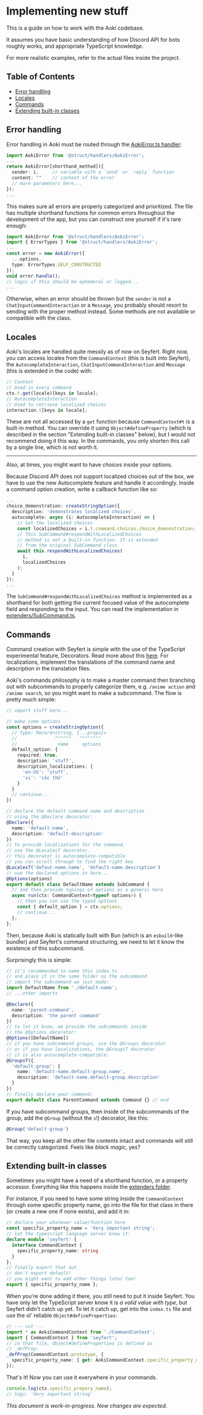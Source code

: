 # Implementing new stuff

This is a guide on how to work with the Aoki codebase.

It assumes you have basic understanding of how Discord API for bots roughly works, and appropriate TypeScript knowledge.

For more realistic examples, refer to the actual files inside the project.

## Table of Contents
- [Error handling](#error-handling)
- [Locales](#locales)
- [Commands](#commands)
- [Extending built-in classes](#extending-built-in-classes)

## Error handling

Error handling in Aoki must be routed through the [AokiError.ts handler](/src/struct/handlers/AokiError.ts):
```ts
import AokiError from '@struct/handlers/AokiError';
...
return AokiError[shorthand_method]({
  sender: i,     // variable with a `send` or `reply` function
  content: ""    // content of the error
  // more parameters here...
});
...
```
This makes sure all errors are properly categorized and prioritized. The file has multiple shorthand functions for common errors throughout the development of the app, but you can construct one yourself if it's rare enough:
```ts
import AokiError from '@struct/handlers/AokiError';
import { ErrorTypes } from '@struct/handlers/AokiError';
...
const error = new AokiError({ 
  ...options, 
  type: ErrorTypes.SELF_CONSTRUCTED 
});
void error.handle();
// logic if this should be ephemeral or logged...
...
```

Otherwise, when an error should be thrown but the `sender` is not a `ChatInputCommandInteraction` or a `Message`, you probably should resort to sending with the proper method instead. Some methods are not available or compatible with the class.

## Locales
Aoki's locales are handled quite messily as of now on Seyfert. Right now, you can access locales from the `CommandContext` (this is built into Seyfert), the `AutocompleteInteraction`, `ChatInputCommandInteraction` and `Message` (this is extended in the code) with:

```ts
// Context
// Used in every command
ctx.t.get(locale)[keys in locale];
// AutocompleteInteraction
// Used to retrieve localized choices
interaction.t[keys in locale];
```

These are not all accessed by a `get` function because `CommandContext#t` is a built-in method. You can override it using `Object#defineProperty` (which is described in the section "Extending built-in classes" below), but I would not recommend doing it this way. In the commands, you only shorten this call by a single line, which is not worth it.

---
Also, at times, you might want to have *choices* inside your options.

Because Discord API does not support localized choices out of the box, we have to use the new Autocomplete feature and handle it accordingly. Inside a command option creation, write a callback function like so:

```ts
...
choice_demonstration: createStringOption({
  description: 'demonstrates localized choices',
  autocomplete: async (i: AutocompleteInteraction) => {
    // Get the localized choices
    const localizedChoices = i.t.command.choices.choice_demonstration;
    // This SubCommand#respondWithLocalizedChoices 
    // method is not a built-in function. It is extended 
    // from the original SubCommand class.
    await this.respondWithLocalizedChoices(
      i,
      localizedChoices
    );
  }
});
...
```

The `SubCommand#respondWithLocalizedChoices` method is implemented as a shorthand for both getting the current focused value of the autocomplete field and responding to the input. You can read the implementation in [extenders/SubCommand.ts](/src/struct/extenders/SubCommand.ts).

## Commands

Command creation with Seyfert is simple with the use of the TypeScript experimental feature, Decorators. Read more about this [here](https://www.typescriptlang.org/docs/handbook/decorators.html). For localizations, implement the translations of the command name and description in the translation files.

Aoki's commands philosophy is to make a master command then branching out with subcommands to properly categorize them, e.g. `/anime action` and `/anime search`, so you might want to make a subcommand. The flow is pretty much simple:

```ts
// import stuff here...

// make some options
const options = createStringOption({
  // type: Record<string, {...props}>
  //              ^^^^^^   ^^^^^^^^
  //               name     options
  default_option: {
    required: true,
    description: 'stuff',
    description_localizations: {
      'en-US': 'stuff',
      'vi': 'các thứ'
    }
  }
  // continue...
})

// declare the default command name and description
// using the @Declare decorator:
@Declare({
  name: 'default-name',
  description: 'default-description'
})
// to provide localizations for the command,
// use the @LocalesT decorator.
// this decorator is autocomplete-compatible
// you can scroll through to find the right key
@LocalesT('defaut-name.name', 'default-name.description')
// use the declared options in here...
@Options(options)
export default class DefaultName extends SubCommand {
  // and then provide typings of options as a generic here
  async run(ctx: CommandContext<typeof options>) {
    // then you can use the typed options
    const { default_option } = ctx.options;
    // continue...
  };
};
```

Then, because Aoki is statically built with Bun (which is an `esbuild`-like bundler) and Seyfert's command structuring, we need to let it know the existence of this subcommand.

Surprisingly this is simple:

```ts
// it's recommended to name this index.ts
// and place it in the same folder as the subcommand
// import the subcommand we just made:
import DefaultName from './default-name';
// ...other imports

@Declare({
  name: 'parent-command',
  description: 'the parent command'
})
// to let it know, we provide the subcommands inside 
// the @Options decorator:
@Options([DefaultName])
// if you have subcommand groups, use the @Groups decorator
// or if you have localizations, the @GroupsT decorator
// it is also autocomplete-compatible:
@GroupsT({
  'default-group': {
    name: 'default-name.default-group.name',
    description: 'default-name.default-group.description'
  }
})
// finally declare your command:
export default class ParentCommand extends Command {} // end
```

If you have subcommand groups, then inside of the subcommands of the group, add the `@Group` (without the `s`!) decorator, like this:

```ts
@Group('default-group')
```

That way, you keep all the other file contents intact and commands will still be correctly categorized. Feels like *black magic*, yes?

## Extending built-in classes

Sometimes you might have a need of a shorthand function, or a property accessor. Everything like this happens inside the [extenders folder](/src/struct/extenders/).

For instance, if you need to have some string inside the `CommandContext` through some specific property name, go into the file for that class in there (or create a new one if none exists), and add it in:

```ts
// declare your whatever value/function here
const specific_property_name = 'Very important string';
// let the typescript language server know it:
declare module 'seyfert' {
  interface CommandContext {
    specific_property_name: string
  }
};
// finally export that out
// don't export default! 
// you might want to add other things later too!
export { specific_property_name };
```

When you're done adding it there, you still need to put it inside Seyfert. You have only let the TypeScript server know it is *a valid value with type*, but Seyfert didn't catch up yet. To let it catch up, get into the `index.ts` file and use the ol' reliable `Object#defineProperties`:

```ts
// --- cut ---
import * as AokiCommandContext from './CommandContext';
import { CommandContext } from 'seyfert';
// in that file, Object#defineProperties is defined as
// _defProp:
_defProp(CommandContext.prototype, {
  specific_property_name: { get: AokiCommandContext.specific_property_name }
});
```

That's it! Now you can use it everywhere in your commands.

```ts
console.log(ctx.specific_propery_name); 
// logs: 'Very important string'
```

*This document is work-in-progress. New changes are expected.*
